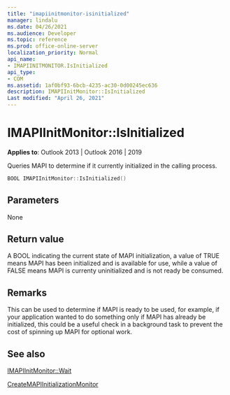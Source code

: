```yaml
---
title: "imapiinitmonitor-isinitialized" 
manager: lindalu
ms.date: 04/26/2021
ms.audience: Developer
ms.topic: reference
ms.prod: office-online-server
localization_priority: Normal
api_name:
- IMAPIINITMONITOR.IsInitialized
api_type:
- COM
ms.assetid: 1af0bf93-6bcb-4235-ac30-0d00245ec636
description: IMAPIInitMonitor::IsInitialized
Last modified: "April 26, 2021"
---
```


# IMAPIInitMonitor::IsInitialized
  
**Applies to**: Outlook 2013 | Outlook 2016 | 2019
  
Queries MAPI to determine if it currently initialized in the calling process.

```cpp
BOOL IMAPIInitMonitor::IsInitialized()  
```

## Parameters
None

## Return value
A BOOL indicating the current state of MAPI initialization, a value of TRUE means MAPI has been initialized and is available for use, while a value of FALSE means MAPI is currenty uninitialized and is not ready be consumed.

## Remarks
This can be used to determine if MAPI is ready to be used, for example, if your application wanted to do something only if MAPI has already be initialized, this could be a useful check in a background task to prevent the cost of spinning up MAPI for optional work.

## See also

[IMAPIInitMonitor::Wait](imapiinitmonitor-wait.md)

[CreateMAPIInitializationMonitor](createmapiinitializationmonitor.md)
